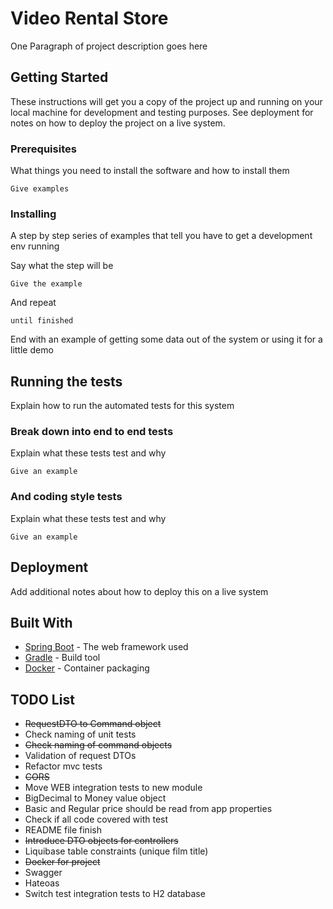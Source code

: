 # Video Rental Store

One Paragraph of project description goes here

## Getting Started

These instructions will get you a copy of the project up and running on your local machine for development and testing purposes. See deployment for notes on how to deploy the project on a live system.

### Prerequisites

What things you need to install the software and how to install them

```
Give examples
```

### Installing

A step by step series of examples that tell you have to get a development env running

Say what the step will be

```
Give the example
```

And repeat

```
until finished
```

End with an example of getting some data out of the system or using it for a little demo

## Running the tests

Explain how to run the automated tests for this system

### Break down into end to end tests

Explain what these tests test and why

```
Give an example
```

### And coding style tests

Explain what these tests test and why

```
Give an example
```

## Deployment

Add additional notes about how to deploy this on a live system

## Built With

* [Spring Boot](https://projects.spring.io/spring-boot/) - The web framework used
* [Gradle](https://gradle.org) - Build tool
* [Docker](https://docs.docker.com/install/) - Container packaging

## TODO List

* ~~RequestDTO to Command object~~
* Check naming of unit tests
* ~~Check naming of command objects~~
* Validation of request DTOs
* Refactor mvc tests
* ~~CORS~~
* Move WEB integration tests to new module 
* BigDecimal to Money value object
* Basic and Regular price should be read from app properties
* Check if all code covered with test
* README file finish
* ~~Introduce DTO objects for controllers~~
* Liquibase table constraints (unique film title)
* ~~Docker for project~~
* Swagger
* Hateoas
* Switch test integration tests to H2 database

